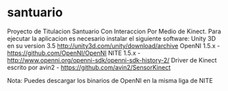 santuario
=========

Proyecto de Titulacion Santuario Con Interaccion Por Medio de Kinect.
Para ejecutar la aplicacion es necesario instalar el siguiente software:
Unity 3D en su version 3.5 http://unity3d.com/unity/download/archive
OpenNI 1.5.x -https://github.com/OpenNI/OpenNI
NITE 1.5.x - http://www.openni.org/openni-sdk/openni-sdk-history-2/
Driver de Kinect escrito por avin2 - https://github.com/avin2/SensorKinect

Nota:
Puedes descargar los binarios de OpenNI en la misma liga de NITE

